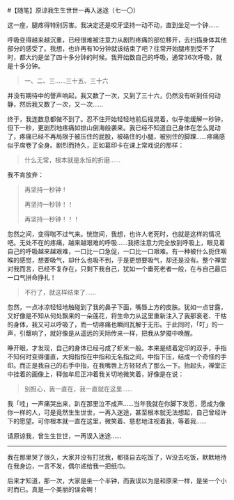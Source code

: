 #【随笔】原谅我生生世世一再入迷途（七一〇）

这一座，腿疼得特别厉害。我决定还是咬牙坚持一动不动，直到坐足一个钟……

呼吸变得越来越沉重，已经很难被注意力从剧烈疼痛的部位移开，去扫描身体其他部分的感受了。我想，也许再有10分钟就该结束了吧？往常开始腿疼到受不了时，都大约是坐了四十多分钟的时候。我开始数自己的呼吸，通常36次呼吸，就是十多分钟。

> 一、二、三……三十五、三十六

并没有期待中的謦声响起，我又数了一次，又到了三十六，仍然没有听到任何动静，然后我又数了一次，又一次……

终于，我连数息都做不到了。忍不住开始轻轻地前后摇晃着，似乎能缓解一秒钟，但下一秒，更剧烈地疼痛如排山倒海般袭来。我已经不知道自己身体在怎么晃动了，疼痛已经不再局限于被压住的屁股，被硌住的小腿，被别住的脚踝……疼痛感似乎席卷了全身。剧烈而持久，正如葛印卡在课上常戏说的那样：

> 什么无常，根本就是永恒的折磨……

我不肯放弃：

> 再坚持一秒钟！
>
> 再坚持一秒钟！！
>
> 再坚持一秒钟！！！

忽然之间，变得喘不过气来。恍惚间，我想，也许人老死时，也就是这样的情况吧。无处不在的疼痛，越来越艰难的呼吸……我把注意力完全放到呼吸上，眼见着自己的呼吸越来越艰难，一口比一口急促，一口比一口艰难。有一种被什么扼住咽喉的感觉，想要吸气，却什么也吸不到，于是更想要吸气，却还是没有。整个禅堂对我而言，已经不复存在，只剩下我自己，犹如一个垂死老者一般，在与自己最后一口气拼命挣扎！

> 不行了，就这样结束了……

忽然，一点冰凉轻轻地触碰到了我的鼻子下面，嘴唇上方的皮肤。犹如一点甘露，又好像是不知从何处飘来的一朵莲花，将生命力从这里重新注入了我那衰老、干枯的身体，我又可以呼吸了，而一切疼痛也瞬间瓦解于无形。于此同时，「叮」的一声，引罄响了，就好像是从遥远的天际传来一样，把我从梦魇中唤醒。

睁开眼，才发现，自己的身体已经弓成了虾米一般。本来是结着定印的双手，手指不知何时变得僵直，大拇指按在中指和无名指之间，中指下压，结成一个奇怪的手印。而正是我自己的右手中指，在我嘴唇上方轻轻点了那么一下。抬起头，禅堂正中挂着的画像上，释伽牟尼正冲着我关切地微笑着，好像是在说：

> 别担心，我一直在，我一直就在这里……

我「哇」一声痛哭出来，趴在那里泣不成声……当年我就在你脚下发愿，愿成为像你一样的人，可是竟然生生世世，一再入迷途，甚至根本就无法想起，自己曾经许下的愿望。可你根本就一直在这里，微笑着、慈悲地注视着我，等着我……

请原谅我，曾生生世世，一再误入迷途……

----

我在那里哭了很久，大家并没有打扰我，都径自去吃饭了，W没去吃饭，默默地待在我身边，一言不发，偶尔递给我一把纸巾。

后来才知道，那一次，大家是坐一个半钟，而我误以为是和原来一样，是坐一个小时而已。真是一个美丽的误会啊！